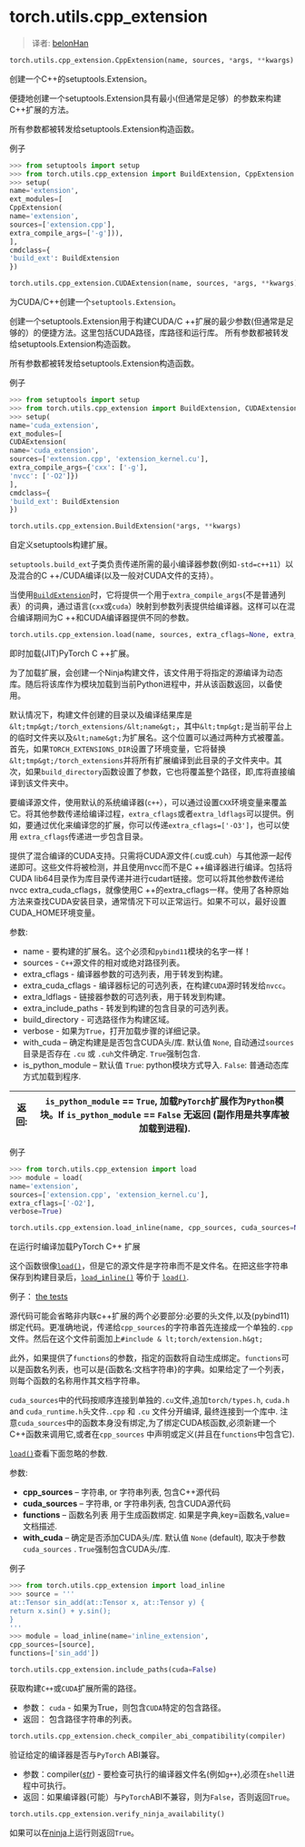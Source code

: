

# torch.utils.cpp_extension
> 译者:  [belonHan](https://github.com/belonHan)

```py
torch.utils.cpp_extension.CppExtension(name, sources, *args, **kwargs)
```

创建一个C++的setuptools.Extension。

便捷地创建一个setuptools.Extension具有最小(但通常是足够）的参数来构建C++扩展的方法。

所有参数都被转发给setuptools.Extension构造函数。

例子

```py
>>> from setuptools import setup
>>> from torch.utils.cpp_extension import BuildExtension, CppExtension
>>> setup(
name='extension',
ext_modules=[
CppExtension(
name='extension',
sources=['extension.cpp'],
extra_compile_args=['-g'])),
],
cmdclass={
'build_ext': BuildExtension
})

```

```py
torch.utils.cpp_extension.CUDAExtension(name, sources, *args, **kwargs)
```

为CUDA/C++创建一个`setuptools.Extension`。

创建一个setuptools.Extension用于构建CUDA/C ++扩展的最少参数(但通常是足够的）的便捷方法。这里包括CUDA路径，库路径和运行库。 所有参数都被转发给setuptools.Extension构造函数。

所有参数都被转发给setuptools.Extension构造函数。

例子

```py
>>> from setuptools import setup
>>> from torch.utils.cpp_extension import BuildExtension, CUDAExtension
>>> setup(
name='cuda_extension',
ext_modules=[
CUDAExtension(
name='cuda_extension',
sources=['extension.cpp', 'extension_kernel.cu'],
extra_compile_args={'cxx': ['-g'],
'nvcc': ['-O2']})
],
cmdclass={
'build_ext': BuildExtension
})

```

```py
torch.utils.cpp_extension.BuildExtension(*args, **kwargs)
```

自定义setuptools构建扩展。

`setuptools.build_ext`子类负责传递所需的最小编译器参数(例如`-std=c++11`）以及混合的C ++/CUDA编译(以及一般对CUDA文件的支持）。

当使用[`BuildExtension`](#torch.utils.cpp_extension.BuildExtension "torch.utils.cpp_extension.BuildExtension")时，它将提供一个用于`extra_compile_args`(不是普通列表）的词典，通过语言(`cxx`或`cuda`）映射到参数列表提供给编译器。这样可以在混合编译期间为C ++和CUDA编译器提供不同的参数。

```py
torch.utils.cpp_extension.load(name, sources, extra_cflags=None, extra_cuda_cflags=None, extra_ldflags=None, extra_include_paths=None, build_directory=None, verbose=False, with_cuda=None, is_python_module=True)
```

即时加载(JIT)PyTorch C ++扩展。

为了加载扩展，会创建一个Ninja构建文件，该文件用于将指定的源编译为动态库。随后将该库作为模块加载到当前Python进程中，并从该函数返回，以备使用。

默认情况下，构建文件创建的目录以及编译结果库是`&lt;tmp&gt;/torch_extensions/&lt;name&gt;`，其中`&lt;tmp&gt;`是当前平台上的临时文件夹以及`&lt;name&gt;`为扩展名。这个位置可以通过两种方式被覆盖。首先，如果`TORCH_EXTENSIONS_DIR`设置了环境变量，它将替换`&lt;tmp&gt;/torch_extensions`并将所有扩展编译到此目录的子文件夹中。其次，如果`build_directory`函数设置了参数，它也将覆盖整个路径，即,库将直接编译到该文件夹中。

要编译源文件，使用默认的系统编译器(`c++`），可以通过设置`CXX`环境变量来覆盖它。将其他参数传递给编译过程，`extra_cflags`或者`extra_ldflags`可以提供。例如，要通过优化来编译您的扩展，你可以传递`extra_cflags=['-O3']`，也可以使用 `extra_cflags`传递进一步包含目录。

提供了混合编译的CUDA支持。只需将CUDA源文件(.cu或.cuh）与其他源一起传递即可。这些文件将被检测，并且使用nvcc而不是C ++编译器进行编译。包括将CUDA lib64目录作为库目录传递并进行cudart链接。您可以将其他参数传递给nvcc extra_cuda_cflags，就像使用C ++的extra_cflags一样。使用了各种原始方法来查找CUDA安装目录，通常情况下可以正常运行。如果不可以，最好设置CUDA_HOME环境变量。


参数:
*   name - 要构建的扩展名。这个必须和`pybind11`模块的名字一样！
*   sources - `C++`源文件的相对或绝对路径列表。
*   extra_cflags - 编译器参数的可选列表，用于转发到构建。
*   extra_cuda_cflags - 编译器标记的可选列表，在构建`CUDA`源时转发给`nvcc`。
*   extra_ldflags - 链接器参数的可选列表，用于转发到构建。
*   extra_include_paths - 转发到构建的包含目录的可选列表。
*   build_directory - 可选路径作为构建区域。
*   verbose - 如果为`True`，打开加载步骤的详细记录。
*   with_cuda – 确定构建是是否包含CUDA头/库. 默认值 `None`, 自动通过`sources`目录是否存在 `.cu` 或 `.cuh`文件确定.  `True`强制包含.
*   is_python_module – 默认值 `True`: python模块方式导入. `False`: 普通动态库方式加载到程序.


| 返回: | `is_python_module` == `True`, 加载`PyTorch`扩展作为`Python`模块。If `is_python_module` == `False` 无返回 (副作用是共享库被加载到进程). |
| --- | --- |

例子

```py
>>> from torch.utils.cpp_extension import load
>>> module = load(
name='extension',
sources=['extension.cpp', 'extension_kernel.cu'],
extra_cflags=['-O2'],
verbose=True)

```

```py
torch.utils.cpp_extension.load_inline(name, cpp_sources, cuda_sources=None, functions=None, extra_cflags=None, extra_cuda_cflags=None, extra_ldflags=None, extra_include_paths=None, build_directory=None, verbose=False, with_cuda=None, is_python_module=True)
```

在运行时编译加载PyTorch C++ 扩展

这个函数很像[`load()`](#torch.utils.cpp_extension.load "torch.utils.cpp_extension.load")，但是它的源文件是字符串而不是文件名。在把这些字符串保存到构建目录后，[`load_inline()`](#torch.utils.cpp_extension.load_inline "torch.utils.cpp_extension.load_inline") 等价于 [`load()`](#torch.utils.cpp_extension.load "torch.utils.cpp_extension.load").

例子： [the tests](https://github.com/pytorch/pytorch/blob/master/test/test_cpp_extensions.py) 


源代码可能会省略非内联c++扩展的两个必要部分:必要的头文件,以及(pybind11)绑定代码。更准确地说，传递给`cpp_sources`的字符串首先连接成一个单独的`.cpp`文件。然后在这个文件前面加上`#include & lt;torch/extension.h&gt;`

此外，如果提供了`functions`的参数，指定的函数将自动生成绑定。`functions`可以是函数名列表，也可以是{函数名:文档字符串}的字典。如果给定了一个列表，则每个函数的名称用作其文档字符串。

`cuda_sources`中的代码按顺序连接到单独的`.cu`文件,追加`torch/types.h`, `cuda.h` and `cuda_runtime.h`头文件.`.cpp` 和 `.cu` 文件分开编译, 最终连接到一个库中. 注意`cuda_sources`中的函数本身没有绑定,为了绑定CUDA核函数,必须新建一个C++函数来调用它,或者在`cpp_sources` 中声明或定义(并且在`functions`中包含它).


[`load()`](#torch.utils.cpp_extension.load "torch.utils.cpp_extension.load")查看下面忽略的参数.

参数:

*   **cpp_sources** – 字符串, or 字符串列表, 包含C++源代码
*   **cuda_sources** – 字符串, or 字符串列表, 包含CUDA源代码
*   **functions** – 函数名列表 用于生成函数绑定. 如果是字典,key=函数名,value=文档描述.
*   **with_cuda** – 确定是否添加CUDA头/库. 默认值 `None` (default), 取决于参数`cuda_sources` . `True`强制包含CUDA头/库.



例子

```py
>>> from torch.utils.cpp_extension import load_inline
>>> source = '''
at::Tensor sin_add(at::Tensor x, at::Tensor y) {
return x.sin() + y.sin();
}
'''
>>> module = load_inline(name='inline_extension',
cpp_sources=[source],
functions=['sin_add'])

```

```py
torch.utils.cpp_extension.include_paths(cuda=False)
```

获取构建`C++`或`CUDA`扩展所需的路径。


*   参数： `cuda` - 如果为True，则包含`CUDA`特定的包含路径。
*   返回： 包含路径字符串的列表。

```py
torch.utils.cpp_extension.check_compiler_abi_compatibility(compiler)
```

验证给定的编译器是否与`PyTorch` ABI兼容。


*   参数：compiler([_str_](https://docs.python.org/3/library/stdtypes.html#str "(in Python v3.7)")) - 要检查可执行的编译器文件名(例如`g++`),必须在`shell`进程中可执行。
*   返回：如果编译器(可能）与`PyTorch`ABI不兼容，则为`False`，否则返回`True`。

```py
torch.utils.cpp_extension.verify_ninja_availability()
```

如果可以在[ninja](https://ninja-build.org/)上运行则返回`True`。

